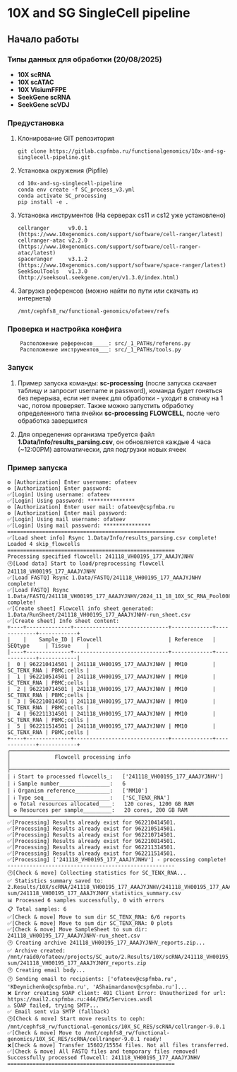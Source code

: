 # 10X and SG SingleCell pipeline

## Начало работы

### Типы данных для обработки (20/08/2025)

-  **10X scRNA**
-  **10X scATAC**
-  **10X VisiumFFPE**
-  **SeekGene scRNA**
-  **SeekGene scVDJ**

### Предустановка

1.  Клонирование GIT репозитория

        git clone https://gitlab.cspfmba.ru/functionalgenomics/10x-and-sg-singlecell-pipeline.git

2.  Установка окружения (Pipfile)

        cd 10x-and-sg-singlecell-pipeline
        conda env create -f SC_process_v3.yml
        conda activate SC_processing
        pip install -e .

3.  Установка инструментов (На серверах cs11 и cs12 уже установлено)

        cellranger      v9.0.1  (https://www.10xgenomics.com/support/software/cell-ranger/latest)
        cellranger-atac v2.2.0  (https://www.10xgenomics.com/support/software/cell-ranger-atac/latest)
        spaceranger     v3.1.2  (https://www.10xgenomics.com/support/software/space-ranger/latest)
        SeekSoulTools   v1.3.0  (http://seeksoul.seekgene.com/en/v1.3.0/index.html)

4.  Загрузка референсов (можно найти по пути или скачать из интернета)

        /mnt/cephfs8_rw/functional-genomics/ofateev/refs

### Проверка и настройка конфига

        Расположение референсов_____: src/_1_PATHs/referens.py
        Расположение инструментов___: src/_1_PATHs/tools.py


### Запуск

1. Пример запуска команды: **sc-processing** (после запуска скачает таблицу и запросит username и password), команда будет гоняться без перерыва, если нет ячеек для обработки - уходит в спячку на 1 час, потом проверяет. 
Также можно запустить обработку определенного типа ячейки **sc-processing** **FLOWCELL**, после чего обработка завершится

2. Для определения организма требуется файл **1.Data/Info/results_parsing.csv**, он обновляется каждые 4 часа (~12:00PM) автоматически, для подгрузки новых ячеек


### Пример запуска
```
⚙️ [Authorization] Enter username: ofateev
⚙️ [Authorization] Enter password:
✅[Login] Using username: ofateev
✅[Login] Using password: ***************
⚙️ [Authorization] Enter user mail: ofateev@cspfmba.ru
⚙️ [Authorization] Enter mail password:
✅[Login] Using mail username: ofateev
✅[Login] Using mail password: ***************
=====================================================
✅[Load sheet info] Rsync 1.Data/Info/results_parsing.csv complete!
Loaded 4 skip_flowcells
=====================================================
Processing specified flowcell: 241118_VH00195_177_AAAJYJNHV
🕒[Load data] Start to load/preprocessing flowcell 241118_VH00195_177_AAAJYJNHV
✅[Load FASTQ] Rsync 1.Data/FASTQ/241118_VH00195_177_AAAJYJNHV complete!
✅[Load FASTQ] Rsync 1.Data/FASTQ/241118_VH00195_177_AAAJYJNHV/2024_11_18_10X_SC_RNA_Pool0088.csv complete!
✅[Create sheet] Flowcell info sheet generated: 1.Data/RunSheet/241118_VH00195_177_AAAJYJNHV-run_sheet.csv
✅[Create sheet] Info sheet content:
+----+--------------+------------------------------+-------------+-------------+------------+
|    |    Sample_ID | Flowcell                     | Reference   | SEQtype     | Tissue     |
|----+--------------+------------------------------+-------------+-------------+------------|
|  0 | 962210414501 | 241118_VH00195_177_AAAJYJNHV | MM10        | SC_TENX_RNA | PBMC;cells |
|  1 | 962210514501 | 241118_VH00195_177_AAAJYJNHV | MM10        | SC_TENX_RNA | PBMC;cells |
|  2 | 962210714501 | 241118_VH00195_177_AAAJYJNHV | MM10        | SC_TENX_RNA | PBMC;cells |
|  3 | 962210814501 | 241118_VH00195_177_AAAJYJNHV | MM10        | SC_TENX_RNA | PBMC;cells |
|  4 | 962211314501 | 241118_VH00195_177_AAAJYJNHV | MM10        | SC_TENX_RNA | PBMC;cells |
|  5 | 962211514501 | 241118_VH00195_177_AAAJYJNHV | MM10        | SC_TENX_RNA | PBMC;cells |
+----+--------------+------------------------------+-------------+-------------+------------+
┌────────────────────────────────────────────────────────────────────────────────────────────────┐
│              Flowcell processing info                                                          │
├────────────────────────────────────────────────────────────────────────────────────────────────┤
│ ℹ️ Start to processed flowcells_:   ['241118_VH00195_177_AAAJYJNHV']
│ ℹ️ Sample number________________:   6
│ ℹ️ Organism reference___________:   ['MM10']
│ ℹ️ Type seq_____________________:   ['SC_TENX_RNA']
│ ⚙️ Total resources allocated____:   120 cores, 1200 GB RAM
│ ⚙️ Resources per sample_________:   20 cores, 200 GB RAM
└────────────────────────────────────────────────────────────────────────────────────────────────┘
✅[Processing] Results already exist for 962210414501.
✅[Processing] Results already exist for 962210514501.
✅[Processing] Results already exist for 962210714501.
✅[Processing] Results already exist for 962210814501.
✅[Processing] Results already exist for 962211314501.
✅[Processing] Results already exist for 962211514501.
✅[Processing] ['241118_VH00195_177_AAAJYJNHV'] - processing complete!
-----------------------------------------------------
🕒[Check & move] Collecting statistics for SC_TENX_RNA...
✅ Statistics summary saved to: 2.Results/10X/scRNA/241118_VH00195_177_AAAJYJNHV/241118_VH00195_177_AAAJYJNHV-sum/241118_VH00195_177_AAAJYJNHV_statistics_summary.csv
📊 Processed 6 samples successfully, 0 with errors
📋 Total samples: 6
✅[Check & move] Move to sum dir SC_TENX_RNA: 6/6 reports
✅[Check & move] Move to sum dir SC_TENX_RNA: 0 plots
✅[Check & move] Move SampleSheet to sum dir: 241118_VH00195_177_AAAJYJNHV-run_sheet.csv
🕒 Creating archive 241118_VH00195_177_AAAJYJNHV_reports.zip...
✅ Archive created: /mnt/raid0/ofateev/projects/SC_auto/2.Results/10X/scRNA/241118_VH00195_177_AAAJYJNHV/241118_VH00195_177_AAAJYJNHV-sum/241118_VH00195_177_AAAJYJNHV_reports.zip
🕒 Creating email body...
🕒 Sending email to recipients: ['ofateev@cspfmba.ru', 'KDeynichenko@cspfmba.ru', 'AShaimardanov@cspfmba.ru']...
❌ Error creating SOAP client: 401 Client Error: Unauthorized for url: https://mail2.cspfmba.ru:444/EWS/Services.wsdl
⚠️ SOAP failed, trying SMTP...
✅ Email sent via SMTP (fallback)
🕒[Check & move] Start move results to ceph: /mnt/cephfs8_rw/functional-genomics/10X_SC_RES/scRNA/cellranger-9.0.1
✅[Check & move] Move to /mnt/cephfs8_rw/functional-genomics/10X_SC_RES/scRNA/cellranger-9.0.1 ready!
❌[Check & move] Transfer 15602/15554 files. Not all files transferred.
✅[Check & move] All FASTQ files and temporary files removed!
Successfully processed flowcell: 241118_VH00195_177_AAAJYJNHV
=====================================================
```